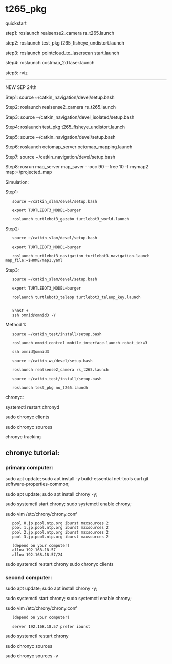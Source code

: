 # t265_pkg

quickstart

step1: roslaunch realsense2_camera rs_t265.launch

step2: roslaunch test_pkg t265_fisheye_undistort.launch

step3: roslaunch pointcloud_to_laserscan start.launch

step4: roslaunch costmap_2d laser.launch

step5: rviz

---

NEW SEP 24th


Step1: source ~/catkin_navigation/devel/setup.bash

Step2: roslaunch realsense2_camera rs_t265.launch

Step3: source ~/catkin_navigation/devel_isolated/setup.bash

Step4: roslaunch test_pkg t265_fisheye_undistort.launch

Step5: source ~/catkin_navigation/devel/setup.bash

Step6: roslaunch octomap_server octomap_mapping.launch

Step7: source ~/catkin_navigation/devel/setup.bash

Step8: rosrun map_server map_saver --occ 90 --free 10 -f mymap2 map:=/projected_map



Simulation:

Step1: 

       source ~/catkin_slam/devel/setup.bash
       
       export TURTLEBOT3_MODEL=burger

       roslaunch turtlebot3_gazebo turtlebot3_world.launch

Step2: 

       source ~/catkin_slam/devel/setup.bash

       export TURTLEBOT3_MODEL=burger

       roslaunch turtlebot3_navigation turtlebot3_navigation.launch map_file:=$HOME/map1.yaml

Step3: 

       source ~/catkin_slam/devel/setup.bash

       export TURTLEBOT3_MODEL=burger

       roslaunch turtlebot3_teleop turtlebot3_teleop_key.launch
       
       
       xhost +
       ssh omnid@omnid3 -Y


Method 1:

       source ~/catkin_test/install/setup.bash

       roslaunch omnid_control mobile_interface.launch robot_id:=3

       ssh omnid@omnid3
       
       source ~/catkin_ws/devel/setup.bash
       
       roslaunch realsense2_camera rs_t265.launch
       
       source ~/catkin_test/install/setup.bash
       
       roslaunch test_pkg no_t265.launch
       
chronyc:

systemctl restart chronyd

sudo chronyc clients

sudo chronyc sources

chronyc tracking

## chronyc tutorial:

### primary computer:

sudo apt update; sudo apt install -y build-essential net-tools curl git software-properties-common;

sudo apt update; sudo apt install chrony -y;

sudo systemctl start chrony; sudo systemctl enable chrony;

sudo vim /etc/chrony/chrony.conf

       pool 0.jp.pool.ntp.org iburst maxsources 2
       pool 1.jp.pool.ntp.org iburst maxsources 2
       pool 2.jp.pool.ntp.org iburst maxsources 2
       pool 3.jp.pool.ntp.org iburst maxsources 2

       (depend on your computer)
       allow 192.168.18.57 
       allow 192.168.18.57/24
       
sudo systemctl restart chrony
sudo chronyc clients


### second computer:

sudo apt update; sudo apt install chrony -y;

sudo systemctl start chrony; sudo systemctl enable chrony;

sudo vim /etc/chrony/chrony.conf

       (depend on your computer)

       server 192.168.18.57 prefer iburst

sudo systemctl restart chrony

sudo chronyc sources

sudo chronyc sources -v
